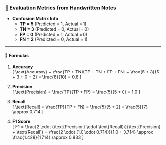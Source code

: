 ### 📐 Evaluation Metrics from Handwritten Notes

- **Confusion Matrix Info**  
  - **TP = 5** (Predicted = 1, Actual = 1)  
  - **TN = 3** (Predicted = 0, Actual = 0)  
  - **FP = 0** (Predicted = 1, Actual = 0)  
  - **FN = 2** (Predicted = 0, Actual = 1)

---

#### 🧮 Formulas

1. **Accuracy**  
   \[
   \text{Accuracy} = \frac{TP + TN}{TP + TN + FP + FN} = \frac{5 + 3}{5 + 3 + 0 + 2} = \frac{8}{10} = 0.8
   \]

2. **Precision**  
   \[
   \text{Precision} = \frac{TP}{TP + FP} = \frac{5}{5 + 0} = 1.0
   \]

3. **Recall**  
   \[
   \text{Recall} = \frac{TP}{TP + FN} = \frac{5}{5 + 2} = \frac{5}{7} \approx 0.714
   \]

4. **F1 Score**  
   \[
   F1 = \frac{2 \cdot (\text{Precision} \cdot \text{Recall})}{\text{Precision} + \text{Recall}} = \frac{2 \cdot (1.0 \cdot 0.714)}{1.0 + 0.714} \approx \frac{1.428}{1.714} \approx 0.833
   \]
